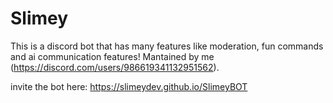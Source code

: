 # Slimey

This is a discord bot that has many features like moderation, fun commands and ai communication features!
Mantained by me (https://discord.com/users/986619341132951562).

invite the bot here: https://slimeydev.github.io/SlimeyBOT
